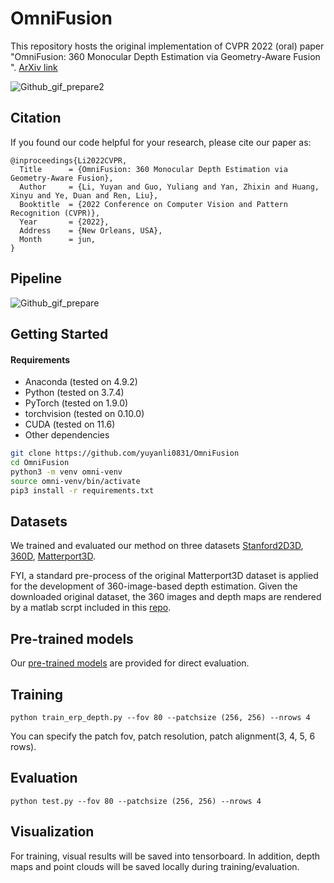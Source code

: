 # OmniFusion

This repository hosts the original implementation of CVPR 2022 (oral) paper "OmniFusion: 360 Monocular Depth Estimation via Geometry-Aware Fusion
". [ArXiv link](https://arxiv.org/abs/2203.00838)


![Github_gif_prepare2](https://user-images.githubusercontent.com/13290379/170804206-4f31f70a-35a4-4c6e-ad4f-7052041f7dd5.gif)



## Citation
If you found our code helpful for your research, please cite our paper as:

```
@inproceedings{Li2022CVPR,
  Title      = {OmniFusion: 360 Monocular Depth Estimation via Geometry-Aware Fusion},
  Author     = {Li, Yuyan and Guo, Yuliang and Yan, Zhixin and Huang, Xinyu and Ye, Duan and Ren, Liu},
  Booktitle  = {2022 Conference on Computer Vision and Pattern Recognition (CVPR)},
  Year       = {2022},
  Address    = {New Orleans, USA},
  Month      = jun,
}
```

## Pipeline

![Github_gif_prepare](https://user-images.githubusercontent.com/13290379/170779589-a9061c75-7c00-4e61-883a-c5083b620893.gif)


## Getting Started
#### Requirements
- Anaconda (tested on 4.9.2)
- Python (tested on 3.7.4)
- PyTorch (tested on 1.9.0)
- torchvision (tested on 0.10.0)
- CUDA (tested on 11.6)
- Other dependencies

```bash
git clone https://github.com/yuyanli0831/OmniFusion
cd OmniFusion
python3 -m venv omni-venv
source omni-venv/bin/activate
pip3 install -r requirements.txt
```

## Datasets
We trained and evaluated our method on three datasets [Stanford2D3D](http://buildingparser.stanford.edu/dataset.html), 
[360D](https://vcl3d.github.io/3D60/), [Matterport3D](https://niessner.github.io/Matterport/).

FYI, a standard pre-process of the original Matterport3D dataset is applied for the development of 360-image-based depth estimation. Given the downloaded original dataset, the 360 images and depth maps are rendered by a matlab scrpt included in this [repo](https://github.com/alibaba/UniFuse-Unidirectional-Fusion/blob/main/UniFuse/Matterport3D).

## Pre-trained models

Our [pre-trained models](https://drive.google.com/drive/folders/1b6mZJhF3j914AZ6TOGXrqgtGcHzHUAOc?usp=sharing) are provided for direct evaluation.

##  Training
```
python train_erp_depth.py --fov 80 --patchsize (256, 256) --nrows 4
```
You can specify the patch fov, patch resolution, patch alignment(3, 4, 5, 6 rows).

## Evaluation
```
python test.py --fov 80 --patchsize (256, 256) --nrows 4
```

## Visualization
For training, visual results will be saved into tensorboard. In addition, depth maps and point clouds will be saved locally during training/evaluation.





